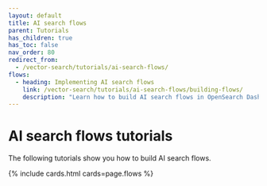 ```yaml
---
layout: default
title: AI search flows
parent: Tutorials
has_children: true
has_toc: false
nav_order: 80
redirect_from:
  - /vector-search/tutorials/ai-search-flows/
flows:
  - heading: Implementing AI search flows
    link: /vector-search/tutorials/ai-search-flows/building-flows/
    description: "Learn how to build AI search flows in OpenSearch Dashboards"   
---
```


# AI search flows tutorials

The following tutorials show you how to build AI search flows.

{% include cards.html cards=page.flows %}